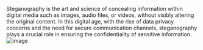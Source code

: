 Steganography is the art and science of concealing information within digital media such as images, audio files, or videos, without visibly altering the original content. In this digital age, with the rise of data privacy concerns and the need for secure communication channels, steganography plays a crucial role in ensuring the confidentiality of sensitive information. ![image](https://github.com/jaspreetkalsii/steganography/assets/164162487/fb50aea4-2ee9-462d-91e3-a9e47d5680fc)
